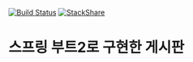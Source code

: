 [![Build Status](https://travis-ci.com/dawoori/study-springboot2-webservice.svg?branch=master)](https://travis-ci.com/dawoori/study-springboot2-webservice) [![StackShare](http://img.shields.io/badge/tech-stack-0690fa.svg?style=flat)](https://stackshare.io/dawoori/springboot2-webservice)
# 스프링 부트2로 구현한 게시판
